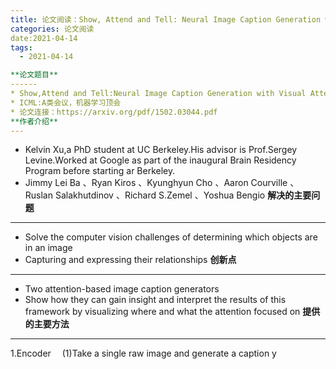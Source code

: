 ```yaml
---
title: 论文阅读：Show, Attend and Tell: Neural Image Caption Generation with Visual Attention 
categories: 论文阅读
date:2021-04-14
tags:
  - 2021-04-14

**论文题目**
------
* Show,Attend and Tell:Neural Image Caption Generation with Visual Attention
* ICML:A类会议，机器学习顶会
* 论文连接：https://arxiv.org/pdf/1502.03044.pdf
**作者介绍**
---
```

* Kelvin Xu,a PhD student at UC Berkeley.His advisor is Prof.Sergey Levine.Worked at Google as part of the inaugural Brain Residency Program before starting ar Berkeley.
* Jimmy Lei Ba 、Ryan Kiros 、Kyunghyun Cho 、Aaron Courville 、Ruslan Salakhutdinov 、Richard S.Zemel 、Yoshua Bengio
**解决的主要问题**
---
* Solve the computer vision challenges of determining which objects  are in an image
* Capturing and expressing their relationships 
**创新点**
---
* Two attention-based image caption generators
* Show how they can gain insight and interpret the results of this framework by visualizing where and what the attention focused on
**提供的主要方法**
---
1.Encoder 
&emsp;(1)Take a single raw image and generate a caption y
